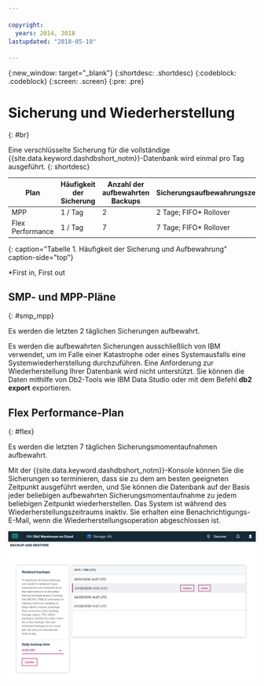 ```yaml
---

copyright:
  years: 2014, 2018
lastupdated: "2018-05-10"

---
```


<!-- Attribute definitions --> 
{:new_window: target="_blank"}
{:shortdesc: .shortdesc}
{:codeblock: .codeblock}
{:screen: .screen}
{:pre: .pre}

# Sicherung und Wiederherstellung
{: #br}

Eine verschlüsselte Sicherung für die vollständige {{site.data.keyword.dashdbshort_notm}}-Datenbank wird einmal pro Tag ausgeführt.
{: shortdesc}

| Plan              | Häufigkeit der Sicherung | Anzahl der aufbewahrten Backups | Sicherungsaufbewahrungszeitraum | Self-Service |
|-------------------|------------------|----------------------------|---------------------------|--------------|
| MPP               | 1 / Tag          | 2                          | 2 Tage; FIFO* Rollover   | Nein           |
| Flex Performance  | 1 / Tag          | 7                          | 7 Tage; FIFO* Rollover   | Ja          |
{: caption="Tabelle 1. Häufigkeit der Sicherung und Aufbewahrung" caption-side="top"}

*First in, First out

## SMP- und MPP-Pläne
{: #smp_mpp}

Es werden die letzten 2 täglichen Sicherungen aufbewahrt.

Es werden die aufbewahrten Sicherungen ausschließlich von IBM verwendet, um im Falle einer Katastrophe oder eines Systemausfalls eine Systemwiederherstellung durchzuführen. Eine Anforderung zur Wiederherstellung Ihrer Datenbank wird nicht unterstützt. Sie können die Daten mithilfe von Db2-Tools wie IBM Data Studio oder mit dem Befehl **db2 export** exportieren. 

## Flex Performance-Plan
{: #flex}

Es werden die letzten 7 täglichen Sicherungsmomentaufnahmen aufbewahrt. 

Mit der {{site.data.keyword.dashdbshort_notm}}-Konsole können Sie die Sicherungen so terminieren, dass sie zu dem am besten geeigneten Zeitpunkt ausgeführt werden, und Sie können die Datenbank auf der Basis jeder beliebigen aufbewahrten Sicherungsmomentaufnahme zu jedem beliebigen Zeitpunkt wiederherstellen. Das System ist während des Wiederherstellungszeitraums inaktiv. Sie erhalten eine Benachrichtigungs-E-Mail, wenn die Wiederherstellungsoperation abgeschlossen ist.

![Ansicht der Seite für die Sicherung und Wiederherstellung der Webkonsole](images/br.png)

